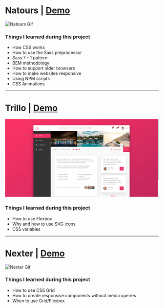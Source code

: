 # Natours | [Demo](http://martonlanga/github,io/natours)

![Natours Gif](https://github.com/martonlanga/advanced-css-course/blob/master/gifs/Natours.gif)


### Things I learned during this project

 * How CSS works
 * How to use the Sass preprocessor
 * Sass 7 - 1 pattern
 * BEM methodology
 * How to support older browsers
 * How to make websites responsive
 * Using NPM scripts
 * CSS Animations

___

 # Trillo | [Demo](http://martonlanga/github,io/trillo)

 ![Trillo Gif](https://github.com/martonlanga/advanced-css-course/blob/master/gifs/Trillo.gif)


 ### Things I learned during this project

  * How to use Flexbox
  * Why and how to use SVG icons
  * CSS variables

___

 # Nexter | [Demo](http://martonlanga/github,io/nexter)

 ![Nexter Gif](https://github.com/martonlanga/advanced-css-course/blob/master/gifs/Nexter.gif)


 ### Things I learned during this project

  * How to use CSS Grid
  * How to create responsive components without media queries
  * When to use Grid/Flexbox
